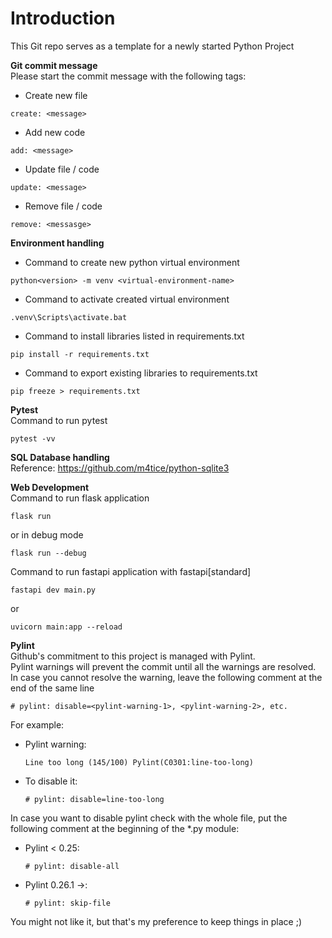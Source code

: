 # Introduction  
This Git repo serves as a template for a newly started Python Project  


**Git commit message**  
Please start the commit message with the following tags:  

* Create new file 
```
create: <message>  
```
* Add new code 
```
add: <message>  
```
* Update file / code
```
update: <message>
```
* Remove file / code
```
remove: <messasge>
```  


**Environment handling**  
* Command to create new python virtual environment
```
python<version> -m venv <virtual-environment-name>
```  

* Command to activate created virtual environment
```
.venv\Scripts\activate.bat
```  

* Command to install libraries listed in requirements.txt
```
pip install -r requirements.txt
```  

* Command to export existing libraries to requirements.txt
```
pip freeze > requirements.txt
```  


**Pytest**  
Command to run pytest
```
pytest -vv
```  


**SQL Database handling**  
Reference: https://github.com/m4tice/python-sqlite3  


**Web Development**  
Command to run flask application
```
flask run
```
or in debug mode
```
flask run --debug
```  

Command to run fastapi application
with fastapi[standard]
```
fastapi dev main.py
```
or
```
uvicorn main:app --reload
```  


**Pylint**  
Github's commitment to this project is managed with Pylint.  
Pylint warnings will prevent the commit until all the warnings are resolved.  
In case you cannot resolve the warning, leave the following comment at the end of the same line  

    # pylint: disable=<pylint-warning-1>, <pylint-warning-2>, etc.

For example:  
* Pylint warning:  
    ```
    Line too long (145/100) Pylint(C0301:line-too-long)  
    ```  

* To disable it:  
    ```
    # pylint: disable=line-too-long  
    ```  

In case you want to disable pylint check with the whole file, put the following comment at the beginning of the *.py module:  

* Pylint < 0.25:  
    ```
    # pylint: disable-all  
    ```  

* Pylint 0.26.1 ->:  
    ```
    # pylint: skip-file  
    ```

You might not like it, but that's my preference to keep things in place ;)
